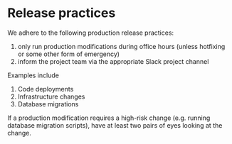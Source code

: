 # Release practices

We adhere to the following production release practices:

1. only run production modifications during office hours (unless hotfixing or some other form of emergency)
2. inform the project team via the appropriate Slack project channel

Examples include

1. Code deployments
2. Infrastructure changes
3. Database migrations

If a production modification requires a high-risk change (e.g. running database migration scripts), have at least two pairs of eyes looking at the change.

